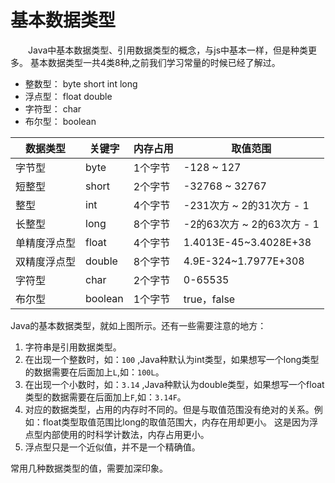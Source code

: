 # 基本数据类型

&ensp;&ensp;&ensp;&ensp;Java中基本数据类型、引用数据类型的概念，与js中基本一样，但是种类更多。
基本数据类型一共4类8种,之前我们学习常量的时候已经了解过。

- 整数型： byte short int long
- 浮点型： float double
- 字符型： char
- 布尔型： boolean



| 数据类型     | 关键字  | 内存占用 | 取值范围                   |
| ------------ | ------- | -------- | -------------------------- |
| 字节型       | byte    | 1个字节  | -128 ~ 127                 |
| 短整型       | short   | 2个字节  | -32768 ~ 32767             |
| 整型         | int     | 4个字节  | -231次方 ~  2的31次方 - 1  |
| 长整型       | long    | 8个字节  | -2的63次方 ~ 2的63次方 - 1 |
| 单精度浮点型 | float   | 4个字节  | 1.4013E-45~3.4028E+38      |
| 双精度浮点型 | double  | 8个字节  | 4.9E-324~1.7977E+308       |
| 字符型       | char    | 2个字节  | 0-65535                    |
| 布尔型       | boolean | 1个字节  | true，false                |


Java的基本数据类型，就如上图所示。还有一些需要注意的地方：
1. 字符串是引用数据类型。
2. 在出现一个整数时，如：`100` ,Java种默认为int类型，如果想写一个long类型的数据需要在后面加上`L`,如：` 100L `。
3. 在出现一个小数时，如：`3.14` ,Java种默认为double类型，如果想写一个float类型的数据需要在后面加上`F`,如：` 3.14F `。
4. 对应的数据类型，占用的内存时不同的。但是与取值范围没有绝对的关系。例如：float类型取值范围比long的取值范围大，内存在用却更小。 这是因为浮点型内部使用的时科学计数法，内存占用更小。
5. 浮点型只是一个近似值，并不是一个精确值。

常用几种数据类型的值，需要加深印象。


